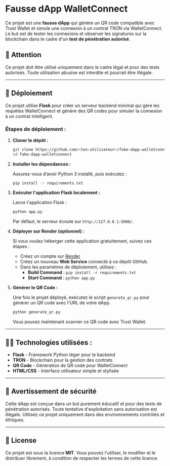 # Fausse dApp WalletConnect

Ce projet est une **fausse dApp** qui génère un QR code compatible avec Trust Wallet et simule une connexion à un contrat TRON via WalletConnect. Le but est de tester les connexions et observer les signatures sur la blockchain dans le cadre d'un **test de pénétration autorisé**.

## 🚨 Attention
Ce projet doit être utilisé uniquement dans le cadre légal et pour des tests autorisés. Toute utilisation abusive est interdite et pourrait être illégale.

---

## 🚀 Déploiement

Ce projet utilise **Flask** pour créer un serveur backend minimal qui gère les requêtes WalletConnect et génère des QR codes pour simuler la connexion à un contrat intelligent.

### Étapes de déploiement :

1. **Cloner le dépôt :**

   ```bash
   git clone https://github.com/<ton-utilisateur>/fake-dapp-walletconnect.git
   cd fake-dapp-walletconnect
   ```

2. **Installer les dépendances :**

   Assurez-vous d’avoir Python 3 installé, puis exécutez :

   ```bash
   pip install -r requirements.txt
   ```

3. **Exécuter l'application Flask localement :**

   Lance l'application Flask :

   ```bash
   python app.py
   ```

   Par défaut, le serveur écoute sur `http://127.0.0.1:5000/`.

4. **Déployer sur Render (optionnel) :**

   Si vous voulez héberger cette application gratuitement, suivez ces étapes :
   - Créez un compte sur [Render](https://render.com)
   - Créez un nouveau **Web Service** connecté à ce dépôt GitHub.
   - Dans les paramètres de déploiement, utilisez :
     - **Build Command** : `pip install -r requirements.txt`
     - **Start Command** : `python app.py`

5. **Générer le QR Code :**

   Une fois le projet déployé, exécutez le script `generate_qr.py` pour générer un QR code avec l'URL de votre dApp.

   ```bash
   python generate_qr.py
   ```

   Vous pouvez maintenant scanner ce QR code avec Trust Wallet.

---

## 🧑‍💻 Technologies utilisées :

- **Flask** - Framework Python léger pour le backend
- **TRON** - Blockchain pour la gestion des contrats
- **QR Code** - Génération de QR code pour WalletConnect
- **HTML/CSS** - Interface utilisateur simple et stylisée

---

## 🔐 Avertissement de sécurité

Cette dApp est conçue dans un but purement éducatif et pour des tests de pénétration autorisés. Toute tentative d'exploitation sans autorisation est illégale. Utilisez ce projet uniquement dans des environnements contrôlés et éthiques.

---

## 📜 License

Ce projet est sous la licence **MIT**. Vous pouvez l'utiliser, le modifier et le distribuer librement, à condition de respecter les termes de cette licence.
